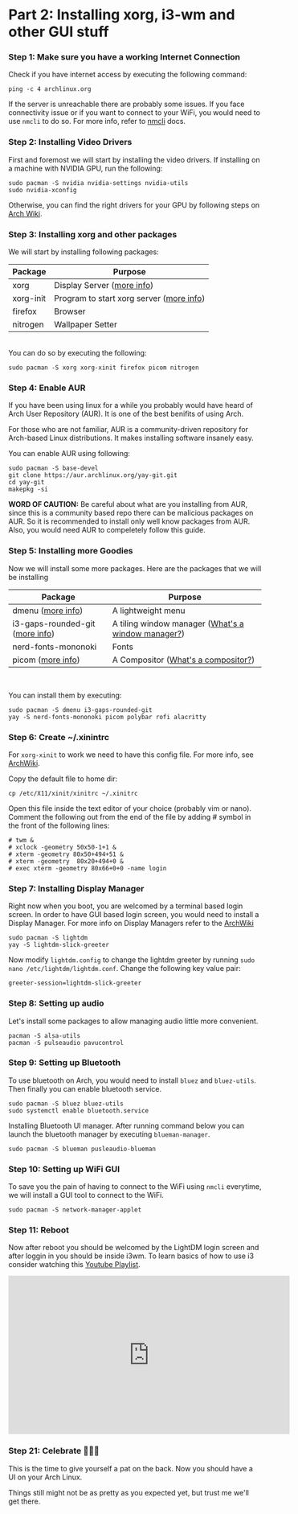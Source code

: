 # Part 2: Installing xorg, i3-wm and other GUI stuff

### Step 1: Make sure you have a working Internet Connection
Check if you have internet access by executing the following command:

`ping -c 4 archlinux.org`

If the server is unreachable there are probably some issues. If you face connectivity issue or if you want to connect to your WiFi, you would need to use `nmcli` to do so. For more info, refer to [nmcli](https://developer.gnome.org/NetworkManager/stable/nmcli.html) docs.

### Step 2: Installing Video Drivers

First and foremost we will start by installing the video drivers. If installing on a machine with NVIDIA GPU, run the following:
```
sudo pacman -S nvidia nvidia-settings nvidia-utils
sudo nvidia-xconfig
```

Otherwise, you can find the right drivers for your GPU by following steps on [Arch Wiki](https://wiki.archlinux.org/index.php/Xorg#Driver_installation).

### Step 3: Installing xorg and other packages

We will start by installing following packages:

| Package       | Purpose                                                                                |
|---------------|----------------------------------------------------------------------------------------|
| xorg          | Display Server ([more info](https://wiki.archlinux.org/index.php/Xorg))                |
| xorg-init     | Program to start xorg server ([more info](https://wiki.archlinux.org/index.php/Xinit)) |
| firefox       | Browser                                                                                |
| nitrogen      | Wallpaper Setter                                                                       |

<br/>
You can do so by executing the following:

```
sudo pacman -S xorg xorg-xinit firefox picom nitrogen
```

### Step 4: Enable AUR

If you have been using linux for a while you probably would have heard of Arch User Repository (AUR). It is one of the best benifits of using Arch. 

For those who are not familiar, AUR is a community-driven repository for Arch-based Linux distributions. It makes installing software insanely easy.

You can enable AUR using following:
```
sudo pacman -S base-devel
git clone https://aur.archlinux.org/yay-git.git
cd yay-git
makepkg -si
```

**WORD OF CAUTION:** Be careful about what are you installing from AUR, since this is a community based repo there can be malicious packages on AUR. So it is recommended to install only well know packages from AUR. Also, you would need AUR to compeletely follow this guide.

### Step 5: Installing more Goodies

Now we will install some more packages. Here are the packages that we will be installing

| Package                                                                    | Purpose                                                                                                    |
|----------------------------------------------------------------------------|------------------------------------------------------------------------------------------------------------|
| dmenu ([more info](https://wiki.archlinux.org/index.php/Dmenu))            | A lightweight menu                                                                                         |
| i3-gaps-rounded-git ([more info](https://wiki.archlinux.org/index.php/I3)) | A tiling window manager ([What's a window manager?](https://wiki.archlinux.org/index.php/window_manager))  |
| nerd-fonts-mononoki                                                        | Fonts                                                                                                      |
| picom ([more info](https://wiki.archlinux.org/index.php/picom))            | A Compositor ([What's a compositor?](https://wiki.archlinux.org/index.php/Xorg#Composite))                 |                                                   |

<br/>

You can install them by executing:

```
sudo pacman -S dmenu i3-gaps-rounded-git
yay -S nerd-fonts-mononoki picom polybar rofi alacritty
```

### Step 6: Create ~/.xinintrc
For `xorg-xinit` to work we need to have this config file. For more info, see [ArchWiki](https://wiki.archlinux.org/index.php/Xinit#xinitrc).

Copy the default file to home dir:
```
cp /etc/X11/xinit/xinitrc ~/.xinitrc
```

Open this file inside the text editor of your choice (probably vim or nano). Comment the following out from the end of the file by adding # symbol in the front of the following lines:
```
# twm &
# xclock -geometry 50x50-1+1 &
# xterm -geometry 80x50+494+51 &
# xterm -geometry  80x20+494+0 &
# exec xterm -geometry 80x66+0+0 -name login
```

### Step 7: Installing Display Manager
Right now when you boot, you are welcomed by a terminal based login screen. In order to have GUI based login screen, you would need to install a Display Manager.
For more info on Display Managers refer to the [ArchWiki](https://wiki.archlinux.org/index.php/Display_manager)

```
sudo pacman -S lightdm
yay -S lightdm-slick-greeter
```

Now modify `lightdm.config` to change the lightdm greeter by running `sudo nano /etc/lightdm/lightdm.conf`. Change the following key value pair:

```
greeter-session=lightdm-slick-greeter
```

### Step 8: Setting up audio
Let's install some packages to allow managing audio little more convenient.
```
pacman -S alsa-utils
pacman -S pulseaudio pavucontrol
```

### Step 9: Setting up Bluetooth

To use bluetooth on Arch, you would need to install `bluez` and `bluez-utils`. Then finally you can enable bluetooth service.
```
sudo pacman -S bluez bluez-utils 
sudo systemctl enable bluetooth.service
```

Installing Bluetooth UI manager. After running command below you can launch the bluetooth manager by executing `blueman-manager`.

```
sudo pacman -S blueman pusleaudio-blueman
```


### Step 10: Setting up WiFi GUI

To save you the pain of having to connect to the WiFi using `nmcli` everytime, we will install a GUI tool to connect to the WiFi.
```
sudo pacman -S network-manager-applet
```

### Step 11: Reboot

Now after reboot you should be welcomed by the LightDM login screen and after loggin in you should be inside i3wm. To learn basics of how to use i3 consider watching this [Youtube Playlist](https://www.youtube.com/playlist?list=PL5ze0DjYv5DbCv9vNEzFmP6sU7ZmkGzcf).

<iframe width="560" height="315" src="https://www.youtube.com/embed/videoseries?list=PL5ze0DjYv5DbCv9vNEzFmP6sU7ZmkGzcf" frameborder="0" allow="accelerometer; autoplay; clipboard-write; encrypted-media; gyroscope; picture-in-picture" allowfullscreen></iframe>

### Step 21: Celebrate  🎉✨🎉
This is the time to give yourself a pat on the back. Now you should have a UI on your Arch Linux.

Things still might not be as pretty as you expected yet, but trust me we'll get there.


